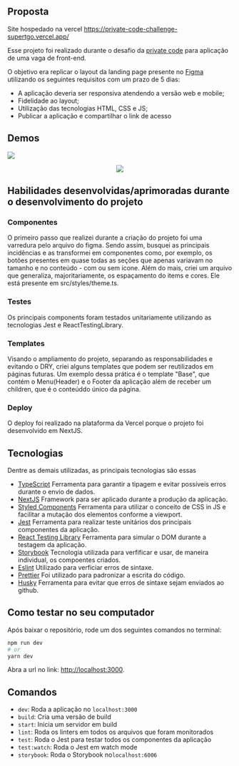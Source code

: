 ## Proposta

Site hospedado na vercel https://private-code-challenge-supertgo.vercel.app/

Esse projeto foi realizado durante o desafio da [private code](https://privatecode.com.br/) para aplicação de uma vaga de front-end.

O objetivo era replicar o layout da landing page presente no [Figma](https://www.figma.com/file/ESJgBz1dpcImjUwe4pcLex/Desafio?node-id=0%3A1) utilizando os seguintes requisitos com um prazo de 5 dias: 

  - A aplicação deveria ser responsiva atendendo a versão web e mobile;
  - Fidelidade ao layout;
  - Utilização das tecnologias HTML, CSS e JS;
  - Publicar a aplicação e compartilhar o link de acesso

## Demos

<img src="/demo/private-code-challenge-desktop.gif" />

<p align="center">
  <img src="/demo/private-code-challenge-mobile.gif" />
</p>


## Habilidades desenvolvidas/aprimoradas durante o desenvolvimento do projeto

### Componentes 

O primeiro passo que realizei durante a criação do projeto foi uma varredura pelo arquivo do figma. Sendo assim, busquei as principais incidências e as transformei em componentes como, por exemplo, os botões presentes em quase todas as seções que apenas variavam no tamanho e no conteúdo - com ou sem ícone. Além do mais, criei um arquivo que generaliza, majoritariamente, os espaçamento do items e cores. Ele está presente  em src/styles/theme.ts.

### Testes

Os principais components foram testados unitariamente utilizando as tecnologias Jest e ReactTestingLibrary. 

### Templates

Visando o ampliamento do projeto, separando as responsabilidades e evitando o DRY, criei alguns templates que podem ser reutilizados em páginas futuras. Um exemplo dessa prática é o template "Base", que contém o Menu(Header) e o Footer da aplicação além de receber um children, que é o conteúddo único da página.

### Deploy

O deploy foi realizado na plataforma da Vercel porque o projeto foi desenvolvido em NextJS.
 
## Tecnologias

Dentre as demais utilizadas, as principais tecnologias são essas

- [TypeScript](https://www.typescriptlang.org/) Ferramenta para garantir a tipagem e evitar possíveis erros durante o envio de dados.
- [NextJS](https://nextjs.org/) Framework para ser aplicado durante a produção da aplicação.
- [Styled Components](https://styled-components.com/) Ferramenta para utilizar o conceito de CSS in JS e facilitar a mutação dos elementos conforme a viewport.
- [Jest](https://jestjs.io/) Ferramenta para realizar teste unitários dos principais componentes da aplicação.
- [React Testing Library](https://testing-library.com/docs/react-testing-library/intro) Ferramenta para simular o DOM durante a testagem da aplicação.
- [Storybook](https://storybook.js.org/) Tecnologia utilizada para verfificar e usar, de maneira individual, os compoentes criados.
- [Eslint](https://eslint.org/) Utilizado para verficiar erros de sintaxe.
- [Prettier](https://prettier.io/) Foi utilizado para padronizar a escrita do código.
- [Husky](https://github.com/typicode/husky) Ferramenta para evitar que erros de sintaxe sejam enviados ao github.

## Como testar no seu computador

Após baixar o repositório, rode um dos seguintes comandos no terminal:

```bash
npm run dev
# or
yarn dev
```

Abra a url no link: [http://localhost:3000](http://localhost:3000).



## Comandos

- `dev`: Roda a aplicação no `localhost:3000`
- `build`: Cria uma versão de build
- `start`: Inicia um servidor em build
- `lint`: Roda os linters em todos os arquivos que foram monitorados
- `test`: Roda o Jest para testar todos os componentes da aplicação
- `test:watch`: Roda o Jest em watch mode
- `storybook`: Roda o Storybook no`localhost:6006`



